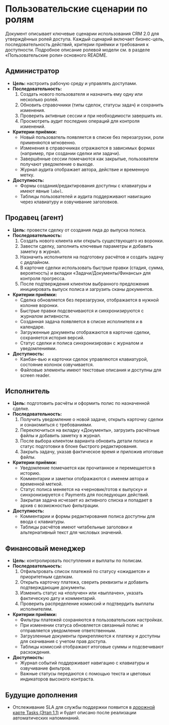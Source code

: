 # Пользовательские сценарии по ролям

Документ описывает ключевые сценарии использования CRM 2.0 для утверждённых ролей доступа. Каждый сценарий включает бизнес-цель, последовательность действий, критерии приёмки и требования к доступности. Подробное описание ролевой модели см. в разделе «Пользовательские роли» основного README.

## Администратор
- **Цель:** настроить рабочую среду и управлять доступами.
- **Последовательность:**
  1. Создать нового пользователя и назначить ему одну или несколько ролей.
  2. Обновить справочники (типы сделок, статусы задач) и сохранить изменения.
  3. Проверить активные сессии и при необходимости завершить их.
  4. Просмотреть аудит последних операций для контроля изменений.
- **Критерии приёмки:**
  - Новый пользователь появляется в списке без перезагрузки, роли применяются мгновенно.
  - Изменения в справочниках отражаются в зависимых формах (например, при создании сделки или задачи).
  - Завершённые сессии помечаются как закрытые, пользователи получают уведомление о выходе.
  - Журнал аудита отображает автора, действие и временную метку.
- **Доступность:**
  - Формы создания/редактирования доступны с клавиатуры и имеют явные `label`.
  - Таблицы пользователей и аудита поддерживают навигацию через клавиатуру и озвучивание заголовков.

## Продавец (агент)
- **Цель:** провести сделку от создания лида до выпуска полиса.
- **Последовательность:**
  1. Создать нового клиента или открыть существующего из воронки.
  2. Завести сделку, заполнить ключевые параметры и добавить заметку в журнал.
  3. Назначить исполнителя на подготовку расчётов и создать задачу с дедлайном.
  4. В карточке сделки использовать быстрые правки (стадия, сумма, вероятность) и вкладки «Задачи/Документы/Финансы» для контроля прогресса.
  5. После подтверждения клиентом выбранного предложения инициировать выпуск полиса и загрузить сканы документов.
- **Критерии приёмки:**
  - Сделка обновляется без перезагрузки, отображается в нужной колонке воронки.
  - Быстрые правки подсвечиваются и синхронизируются с журналом активности.
  - Созданная задача появляется в списке исполнителя и в календаре.
  - Загруженные документы отображаются в карточке сделки, сохраняется история версий.
  - Статус сделки и полиса синхронизирован с журналом и уведомлениями.
- **Доступность:**
  - Канбан-вью и карточки сделок управляются клавиатурой, состояние колонок озвучивается.
  - Файловые элементы имеют текстовые описания и доступны для screen reader.

## Исполнитель
- **Цель:** подготовить расчёты и оформить полис по назначенной сделке.
- **Последовательность:**
  1. Получить уведомление о новой задаче, открыть карточку сделки и ознакомиться с требованиями.
  2. Переключиться на вкладку «Документы», загрузить расчётные файлы и добавить заметку в журнал.
  3. После выбора клиентом варианта обновить детали полиса и статус подготовки в блоке быстрого редактирования.
  4. Закрыть задачу, указав фактическое время и приложив итоговые файлы.
- **Критерии приёмки:**
  - Уведомление помечается как прочитанное и перемещается в историю.
  - Комментарии и заметки отображаются с именем автора и временной меткой.
  - Статус полиса меняется на «черновик/готов к выпуску» и синхронизируется с Payments для последующих действий.
  - Закрытая задача исчезает из активного списка и попадает в архив с возможностью фильтрации.
- **Доступность:**
  - Комментарии и формы редактирования полиса доступны для ввода с клавиатуры.
  - Таблицы расчётов имеют читабельные заголовки и альтернативный текст для числовых значений.

## Финансовый менеджер
- **Цель:** контролировать поступления и выплаты по полисам.
- **Последовательность:**
  1. Отфильтровать список платежей по статусу «ожидается» и приоритетным сделкам.
  2. Открыть карточку платежа, сверить реквизиты и добавить подтверждающие документы.
  3. Изменить статус на «получен» или «выплачен», указать фактическую дату и комментарий.
  4. Проверить распределение комиссий и подтвердить выплаты исполнителям.
- **Критерии приёмки:**
  - Фильтры платежей сохраняются в пользовательских настройках.
  - При изменении статуса обновляется связанный полис и отправляется уведомление ответственным.
  - Загрузленные документы прикрепляются к платежу и доступны для скачивания с учетом прав доступа.
  - Таблицы комиссий отображают итоговые суммы и подсвечивают расхождения.
- **Доступность:**
  - Журнал событий поддерживает навигацию с клавиатуры и озвучивание фильтров.
  - Важные статусы передаются с помощью текста и цветовых индикаторов высокого контраста.

## Будущие дополнения

* Отслеживание SLA для службы поддержки появится в [дорожной карте Tasks (Этап 1.1)](../delivery-plan.md#2-приоритизация-последующих-этаов) и будет описано после реализации автоматических напоминаний.
